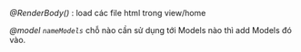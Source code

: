 _@RenderBody()_ : load các file html trong view/home

_@model `nameModels`_ chỗ nào cần sử dụng tới Models nào thì add Models đó vào.
